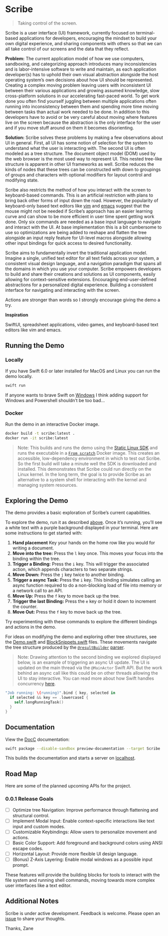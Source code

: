 # Scribe

> Taking control of the screen.

Scribe is a user interface (UI) framework, currently focused on terminal-based applications for developers, encouraging the mindset to build your own digital experience, and sharing components with others so that we can all take control of our screens and the data that they reflect.

**Problem:** The current application model of how we use computers, sandboxing, and categorizing approach introduces many inconsistencies and is labor-intensive software to write and maintain, as each application developer(s) has to uphold their own visual abstraction alongside the host operating system’s own decisions about how UI should be represented. Creating a complex moving problem leaving users with inconsistent UI between their various applications and growing assumed knowledge, slow cross-platform solutions in our accelerating fast-paced world. To get work done you often find yourself juggling between multiple applications often running into inconsistency between them and spending more time moving between tasks than actual work needed to be done. In addition to this developers have to avoid or be very careful about moving where features live on the screen because the abstraction is the only interface for the user and if you move stuff around on them it becomes disorienting.

**Solution:** Scribe solves these problems by making a few observations about UI in general. First, all UI has some notion of selection for the system to understand what the user is interacting with. The second UI is often modeled as a tree structure. The document object model (DOM) used by the web browser is the most used way to represent UI. This nested tree-like structure is apparent in other UI frameworks as well. Scribe reduces the kinds of nodes that these trees can be constructed with down to groupings of groups and characters with optional modifiers for layout control and modifying state.

Scribe also restricts the method of how you interact with the screen to keyboard-based commands. This is an artificial restriction with plans to bring back other forms of input down the road. However, the popularity of keyboard-only based text editors like [vim](https://www.vim.org) and [emacs](https://www.gnu.org/software/emacs/) suggest that the mouse might not be needed if Scribe’s approach has an easier learning curve and can show to be more efficient in user time spent getting work done. Only six commands are needed as a base input language to navigate and interact with the UI. At base implementation this is a bit cumbersome to use so optimizations are being added to reshape and flatten the tree alongside an input reply feature for UI-level macros alongside allowing other input bindings for quick access to desired functionality.

Scribe aims to fundamentally invert the traditional application model. Imagine a single, unified text editor for all text fields across your system, a consistent visual design language, and a navigation paradigm that spans all the domains in which you use your computer. Scribe empowers developers to build and share their creations and solutions as UI components, easily allowing for context-sensitive extensions. Encouraging end-user-defined abstractions for a personalized digital experience. Building a consistent interface for navigating and interacting with the screen.

Actions are stronger than words so I strongly encourage giving the demo a try.

**Inspiration**

SwiftUI, spreadsheet applications, video games, and keyboard-based text editors like vim and emacs.

## Running the Demo

### Locally

If you have Swift 6.0 or later installed for MacOS and Linux you can run the demo locally.

```sh
swift run
```

If anyone wants to brave Swift on [Windows](https://www.swift.org/install/windows/) I think adding support for Windows and Powershell shouldn’t be too bad…

### Docker

Run the demo in an interactive Docker image.

```sh
docker build -t scribe:latest .
docker run -it scribe:latest
```

> Note: This builds and runs the demo using the [Static Linux SDK](https://www.swift.org/documentation/articles/static-linux-getting-started.html) and runs the executable in a [`From scratch`](https://hub.docker.com/_/scratch) Docker image. This creates an accessible, low-dependency environment in which to test out Scribe. So the first build will take a minute well the SDK is downloaded and installed. This demonstrates that Scribe could run directly on the Linux kernel. In the long term, the goal is to provide Scribe as an alternative to a system shell for interacting with the kernel and managing system resources.

## Exploring the Demo

The demo provides a basic exploration of Scribe’s current capabilities.

To explore the demo, run it as described [above](/README.md#running-the-demo). Once it’s running, you’ll see a white text with a purple background displayed in your terminal. Here are some instructions to get started with:

1. **Hand placement** Key your hands on the home row like you would for writing a document.
1. **Move into the tree:** Press the `l` key once. This moves your focus into the binding within the tree.
1. **Trigger a Binding:** Press the `i` key. This will trigger the associated action, which appends characters to two separate strings.
1. **Move Down:** Press the `j` key twice to another binding.
1. **Trigger a async Task:** Press the `i` key. This binding simulates calling an async function required to do a non-blocking load of file into memory or a network call to an API.
1. **Move Up:** Press the `f` key to move back up the tree.
1. **Trigger the last Binding:** Press the `e` key or hold it down to increment the counter.
1. **Move Out:** Press the `f` key to move back up the tree.

Try experimenting with these commands to explore the different bindings and actions in the demo.

For ideas on modifying the demo and exploring other tree structures, see the [Demo.swift](/Sources/Demo/Demo.swift) and [BlockSnippets.swift](/Sources/Demo/BlockSnippets.swift) files. These movements navigate the tree structure produced by the [`@resultBuilder`](https://docs.swift.org/swift-book/documentation/the-swift-programming-language/attributes/#resultBuilder) [parser](/Sources/Scribe/DSL/BlockParser.swift).

> Note: Drawing attention to the second binding we explored displayed below, is an example of triggering an async UI update. The UI is updated on the main thread via the `@MainActor` Swift API. But the work behind an async call like this could be on other threads allowing the UI to stay interactive. You can read more about how Swift handles concurrency [here](https://docs.swift.org/swift-book/documentation/the-swift-programming-language/concurrency/).

```swift
"Job running: \(running)".bind { key, selected in
  if selected && key == .lowercaseI {
    self.longRunningTask()
  }
}
```

## Documentation

View the [DocC](https://www.swift.org/documentation/docc) documentation:

```sh
swift package --disable-sandbox preview-documentation --target Scribe
```

This builds the documentation and starts a server on [localhost](http://localhost:8080/documentation/scribe).

## Road Map

Here are some of the planned upcoming APIs for the project.

### 0.0.1 Release Goals

- [ ] Optimize tree Navigation: Improve performance through flattening and structural control.
- [ ] Implement Modal Input: Enable context-specific interactions like text input and custom modes.
- [ ] Customizable Keybindings: Allow users to personalize movement and actions.
- [ ] Basic Color Support: Add foreground and background colors using ANSI escape codes.
- [ ] Horizontal Layout: Provide more flexible UI design language.
- [ ] (Bonus) Z-Axis Layering: Enable modal windows as a possible input prompt.

These features will provide the building blocks for tools to interact with the file system and running shell commands, moving towards more complex user interfaces like a text editor.

## Additional Notes

Scribe is under active development. Feedback is welcome. Please open an [issue](https://github.com/zaneenders/scribe/issues) to share your thoughts.

Thanks,
Zane